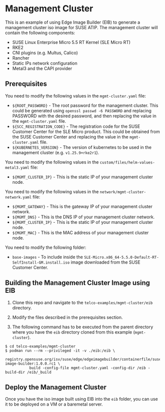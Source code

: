 
# Management Cluster

This is an example of using Edge Image Builder (EIB) to generate a management cluster iso image for SUSE ATIP. The management cluster will contain the following components:
- SUSE Linux Enterprise Micro 5.5 RT Kernel (SLE Micro RT)
- RKE2
- CNI plugins (e.g. Multus, Calico)
- Rancher
- Static IPs network configuration
- Metal3 and the CAPI provider

## Prerequisites

You need to modify the following values in the `mgmt-cluster.yaml` file:

- `${ROOT_PASSWORD}` - The root password for the management cluster. This could be generated using `openssl passwd -6 PASSWORD` and replacing PASSWORD with the desired password, and then replacing the value in the `mgmt-cluster.yaml` file.
- `${SCC_REGISTRATION_CODE}` - The registration code for the SUSE Customer Center for the SLE Micro product. This could be obtained from the SUSE Customer Center and replacing the value in the `mgmt-cluster.yaml` file.
- `${KUBERNETES_VERSION}` - The version of kubernetes to be used in the management cluster (e.g. `v1.25.9+rke2r1`).

You need to modify the following values in the `custom/files/helm-values-metal3.yaml` file:

- `${MGMT_CLUSTER_IP}` - This is the static IP of your management cluster node.

You need to modify the following values in the `network/mgmt-cluster-network.yaml` file:

- `${MGMT_GATEWAY}` - This is the gateway IP of your management cluster network.
- `${MGMT_DNS}` - This is the DNS IP of your management cluster network.
- `${MGMT_CLUSTER_IP}` - This is the static IP of your management cluster node.
- `${MGMT_MAC}` - This is the MAC address of your management cluster node.

You need to modify the following folder:

- `base-images` - To include inside the `SLE-Micro.x86_64-5.5.0-Default-RT-SelfInstall-GM.install.iso` image downloaded from the SUSE Customer Center.

## Building the Management Cluster Image using EIB

1. Clone this repo and navigate to the `telco-examples/mgmt-cluster/eib` directory.

2. Modify the files described in the prerequisites section.

3. The following command has to be executed from the parent directory where you have the `eib` directory cloned from this example (`mgmt-cluster`).

```
$ cd telco-examples/mgmt-cluster
$ podman run --rm --privileged -it -v ./eib:/eib \
           registry.opensuse.org/isv/suse/edge/edgeimagebuilder/containerfile/suse/edge-image-builder:1.0.0.rc1 \
           build -config-file mgmt-cluster.yaml -config-dir /eib -build-dir /eib/_build
```

## Deploy the Management Cluster

Once you have the iso image built using EIB into the `eib` folder, you can use it to be deployed on a VM or a baremetal server.
